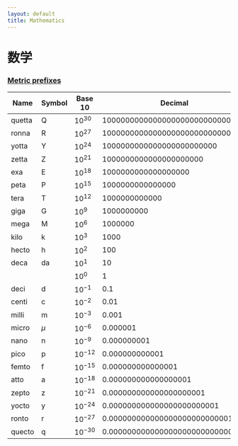 ```yaml
---
layout: default
title: Mathematics
---
```


# 数学

### [Metric prefixes](https://en.wikipedia.org/wiki/Metric_prefix)

| Name | Symbol | Base 10 | Decimal |
|------|--------|---------|---------|
| quetta | Q | $10^{30}$  | 1000000000000000000000000000000 |
| ronna | R | $10^{27}$   | 1000000000000000000000000000 |
| yotta | Y | $10^{24}$   | 1000000000000000000000000 |
| zetta | Z | $10^{21}$   | 1000000000000000000000 |
| exa | E | $10^{18}$     | 1000000000000000000 |
| peta | P | $10^{15}$    | 1000000000000000 |
| tera | T | $10^{12}$    | 1000000000000 |
| giga | G | $10^9$       | 1000000000 |
| mega | M | $10^6$       | 1000000 |
| kilo | k | $10^3$       | 1000 |
| hecto | h | $10^2$      | 100 |
| deca | da | $10^1$      | 10 |
|      |    | $10^0$      | 1 |
| deci | d | $10^{−1}$    | 0.1 |
| centi | c | $10^{−2}$   | 0.01 |
| milli | m | $10^{−3}$   | 0.001 |
| micro | $\mu$ | $10^{−6}$ | 0.000001 |
| nano | n | $10^{−9}$    | 0.000000001 |
| pico | p | $10^{−12}$   | 0.000000000001 |
| femto | f | $10^{−15}$  | 0.000000000000001 |
| atto | a | $10^{−18}$   | 0.000000000000000001 |
| zepto | z | $10^{−21}$  | 0.000000000000000000001 |
| yocto | y | $10^{−24}$  | 0.000000000000000000000001 |
| ronto | r | $10^{−27}$  | 0.000000000000000000000000001 |
| quecto| q | $10^{−30}$  | 0.000000000000000000000000000001 |